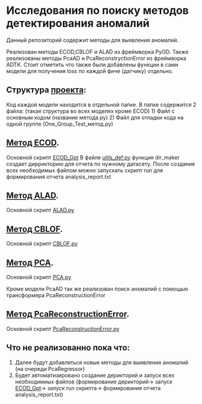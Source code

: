 # Исследования по поиску методов детектирования аномалий

Данный репозиторий содержит методы для выявления аномалий.

Реализован методы ECOD,CBLOF и ALAD из фреймворка PyOD.
Также реализованы методы PcaAD и PcaReconstryctionError из фреймворка ADTK.
Стоит отметить что также были добавлены функции в сами модели для получения loss по каждой фиче (датчику) отдельно.
## Структура [проекта](ML_methods/):
  Код каждой модели находится в отдельной папке. В папке содержится 2 файла: (такая структура во всех моделях кроме ECOD)
      1) Файл с основным кодом (название метода.py)
      2) Файл для отладки кода на одной группе (One_Group_Test_метод.py)

## [Метод ECOD](ML_methods/ECOD/).
Основной скрипт [ECOD_Gpt](ML_methods/ECOD/GPT_ECOD.py)
В файле [utils_def.py](utils/utils_def.py) функция dir_maker создает диррикторию для отчета по нужному датасету.
После создания всех необходимых файлом можно запускать скрипт run для формирования отчета analysis_report.txt

## [Метод ALAD](ML_methods/ALAD/).
Основной скрипт [ALAD.py](ML_methods/ALAD/ALAD.py)

## [Метод CBLOF](ML_methods/CBLOF/).
Основной скрипт [CBLOF.py](ML_methods/CBLOF/CBLOF.py)

## [Метод PCA](ML_methods/PCA/).
Основной скрипт [PCA.py](ML_methods/PCA/PCA.py)

Кроме модели PcaAD так же реализован поиск аномалий с помощью трансформера PcaReconstructionError
## [Метод PcaReconstructionError](ML_methods/PcaReconstructionError/).
Основной скрипт [PcaReconstructionError.py](ML_methods/PcaReconstructionError/PcaReconstructionError.py)

## Что не реализованно пока что:
1) Далее будут добавляться новые методы для выявления аномалий (на очереди PcaRegressor)
2) Будет автоматизировано создание дерикторий и запуск всех необходимиых файлов (формирование дерикторий-> запуск [ECOD_Gpt](ML_methods/ECOD/GPT_ECOD.py)-> запуск run скрипта-> формирования отчета analysis_report.txt)


